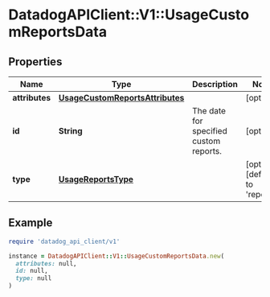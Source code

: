 # DatadogAPIClient::V1::UsageCustomReportsData

## Properties

| Name | Type | Description | Notes |
| ---- | ---- | ----------- | ----- |
| **attributes** | [**UsageCustomReportsAttributes**](UsageCustomReportsAttributes.md) |  | [optional] |
| **id** | **String** | The date for specified custom reports. | [optional] |
| **type** | [**UsageReportsType**](UsageReportsType.md) |  | [optional][default to &#39;reports&#39;] |

## Example

```ruby
require 'datadog_api_client/v1'

instance = DatadogAPIClient::V1::UsageCustomReportsData.new(
  attributes: null,
  id: null,
  type: null
)
```

